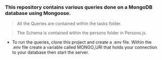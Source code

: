 ### This repository contains various queries done on a MongoDB database using Mongoose.

> All the Queries are contained within the tasks folder.

> The Schema is contained within the persons folder in Persons.js.

* To run the queries, clone this project and create a .env file. 
Within the .env file create a variable called MONGO_URI that holds your connection to your database then start the server.